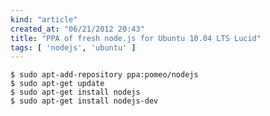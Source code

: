 ```yaml
---
kind: "article"
created_at: "06/21/2012 20:43"
title: "PPA of fresh node.js for Ubuntu 10.04 LTS Lucid"
tags: [ 'nodejs', 'ubuntu' ]
---
```

<pre><code class='bash'>$ sudo apt-add-repository ppa:pomeo/nodejs
$ sudo apt-get update
$ sudo apt-get install nodejs
$ sudo apt-get install nodejs-dev
</code></pre>
